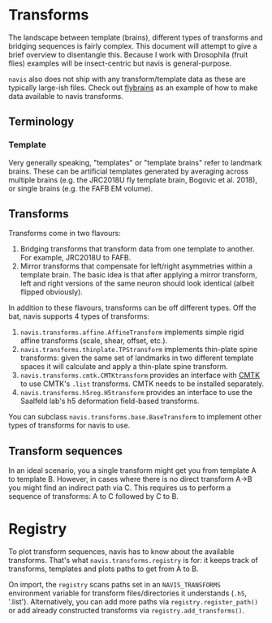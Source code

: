 # Transforms
The landscape between template (brains), different types of transforms and
bridging sequences is fairly complex. This document will attempt to give a brief
overview to disentangle this. Because I work with Drosophila (fruit flies)
examples will be insect-centric but navis is general-purpose.

`navis` also does not ship with any transform/template data as these are
typically large-ish files. Check out
[flybrains](https://github.com/schlegelp/navis-flybrains) as an example of
how to make data available to navis transforms.

## Terminology
### Template
Very generally speaking, "templates" or "template brains" refer to landmark
brains. These can be artificial templates generated by averaging across multiple
brains (e.g. the JRC2018U fly template brain, Bogovic et al. 2018), or single
brains (e.g. the FAFB EM volume).

## Transforms
Transforms come in two flavours:
  1. Bridging transforms that transform data from one template to another. For
     example, JRC2018U to FAFB.
  2. Mirror transforms that compensate for left/right asymmetries within a
     template brain. The basic idea is that after applying a mirror transform,
     left and right versions of the same neuron should look identical (albeit
     flipped obviously).

In addition to these flavours, transforms can be off different types. Off the
bat, navis supports 4 types of transforms:
  1. `navis.transforms.affine.AffineTransform` implements simple rigid affine
     transforms (scale, shear, offset, etc.).
  2. `navis.transforms.thinplate.TPStransform` implements thin-plate spine
     transforms: given the same set of landmarks in two different template
     spaces it will calculate and apply a thin-plate spine transform.
  3. `navis.transforms.cmtk.CMTKtransform` provides an interface with
     [CMTK](https://www.nitrc.org/projects/cmtk/) to use CMTK's `.list`
     transforms. CMTK needs to be installed separately.
  4. `navis.transforms.h5reg.H5transform` provides an interface to use the
     Saalfeld lab's h5 deformation field-based transforms. 

You can subclass ``navis.transforms.base.BaseTransform`` to implement other
types of transforms for navis to use.

## Transform sequences
In an ideal scenario, you a single transform might get you from template A
to template B. However, in cases where there is no direct transform A->B
you might find an indirect path via C. This requires us to perform a sequence
of transforms: A to C followed by C to B.

# Registry
To plot transform sequences, navis has to know about the available transforms.
That's what `navis.transforms.registry` is for: it keeps track of transforms,
templates and plots paths to get from A to B.

On import, the `registry` scans paths set in an `NAVIS_TRANSFORMS` environment
variable for transform files/directories it understands (`.h5`, '.list').
Alternatively, you can add more paths via `registry.register_path()` or add
already constructed transforms via ``registry.add_transforms()``.
